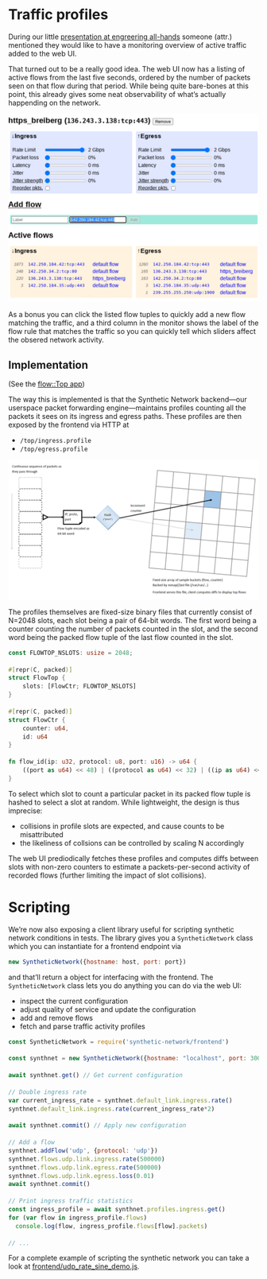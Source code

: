 # Traffic profiles

During our little [presentation at engreering all-hands](../report3/synthetic-network-allhands.pdf)
someone (attr.) mentioned they would like to have a monitoring overview of
active traffic added to the web UI.

That turned out to be a really good idea. The web UI now has a listing of
active flows from the last five seconds, ordered by the number of packets seen
on that flow during that period. While being quite bare-bones at this point,
this already gives some neat observability of what’s actually happending on
the network.

![Flow Top UI](flowtop-ui.png)

As a bonus you can click the listed flow tuples to quickly add a new flow
matching the traffic, and a third column in the monitor shows the label
of the flow rule that matches the traffic so you can quickly tell which
sliders affect the obsered network activity.

## Implementation

(See the [flow::Top app](https://github.com/daily-co/synthetic-network/blob/main/rush/src/flow.rs#L104-L263))

The way this is implemented is that the Synthetic Network backend—our
userspace packet forwarding engine—maintains profiles counting all the packets
it sees on its ingress and egress paths. These profiles are then exposed by
the frontend via HTTP at

 - `/top/ingress.profile`
 - `/top/egress.profile`

![Flow Top design](flowtop-impl.png)

The profiles themselves are fixed-size binary files that currently consist of
N=2048 slots, each slot being a pair of 64-bit words. The first word being a
counter counting the number of packets counted in the slot, and the second word
being the packed flow tuple of the last flow counted in the slot.

```rust
const FLOWTOP_NSLOTS: usize = 2048;

#[repr(C, packed)]
struct FlowTop {
    slots: [FlowCtr; FLOWTOP_NSLOTS]
}

#[repr(C, packed)]
struct FlowCtr {
    counter: u64,
    id: u64
}

fn flow_id(ip: u32, protocol: u8, port: u16) -> u64 {
    ((port as u64) << 48) | ((protocol as u64) << 32) | ((ip as u64) << 0)
}
```

To select which slot to count a particular packet in its packed flow tuple
is hashed to select a slot at random. While lightweight, the design is thus
imprecise:

- collisions in profile slots are expected, and cause counts to be
  misattributed
- the likeliness of collsions can be controlled by scaling N accordingly

The web UI prediodically fetches these profiles and computes diffs between
slots with non-zero counters to estimate a packets-per-second activity
of recorded flows (further limiting the impact of slot collisions).

# Scripting

We’re now also exposing a client library useful for scripting synthetic
network conditions in tests. The library gives you a `SyntheticNetwork` class
which you can instantiate for a frontend endpoint via

```js
new SyntheticNetwork({hostname: host, port: port})
```

and that’ll return a object for interfacing with the frontend.
The `SyntheticNetwork` class lets you do anything you can do via the web UI:

- inspect the current configuration
- adjust quality of service and update the configuration
- add and remove flows
- fetch and parse traffic activity profiles

```js
const SyntheticNetwork = require('synthetic-network/frontend')

const synthnet = new SyntheticNetwork({hostname: "localhost", port: 3000})

await synthnet.get() // Get current configuration

// Double ingress rate
var current_ingress_rate = synthnet.default_link.ingress.rate()
synthnet.default_link.ingress.rate(current_ingress_rate*2)

await synthnet.commit() // Apply new configuration

// Add a flow
synthnet.addFlow('udp', {protocol: 'udp'})
synthnet.flows.udp.link.ingress.rate(500000)
synthnet.flows.udp.link.egress.rate(500000)
synthnet.flows.udp.link.egress.loss(0.01)
await synthnet.commit()

// Print ingress traffic statistics
const ingress_profile = await synthnet.profiles.ingress.get()
for (var flow in ingress_profile.flows)
  console.log(flow, ingress_profile.flows[flow].packets)

// ...
```

For a complete example of scripting the synthetic network you can take a look
at [frontend/udp_rate_sine_demo.js](https://github.com/daily-co/synthetic-network/blob/main/frontend/udp_rate_sine_demo.js).
